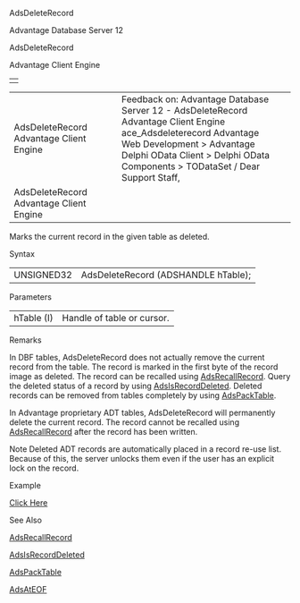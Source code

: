 AdsDeleteRecord




Advantage Database Server 12  

AdsDeleteRecord

Advantage Client Engine

|  |
| --- |
|  |

|  |  |  |  |  |
| --- | --- | --- | --- | --- |
| AdsDeleteRecord  Advantage Client Engine |  |  | Feedback on: Advantage Database Server 12 - AdsDeleteRecord Advantage Client Engine ace\_Adsdeleterecord Advantage Web Development > Advantage Delphi OData Client > Delphi OData Components > TODataSet / Dear Support Staff, |  |
| AdsDeleteRecord  Advantage Client Engine |  |  |  |  |

Marks the current record in the given table as deleted.

Syntax

|  |  |
| --- | --- |
| UNSIGNED32 | AdsDeleteRecord (ADSHANDLE hTable); |

Parameters

|  |  |
| --- | --- |
| hTable (I) | Handle of table or cursor. |

Remarks

In DBF tables, AdsDeleteRecord does not actually remove the current record from the table. The record is marked in the first byte of the record image as deleted. The record can be recalled using [AdsRecallRecord](ace_adsrecallrecord.htm). Query the deleted status of a record by using [AdsIsRecordDeleted](ace_adsisrecorddeleted.htm). Deleted records can be removed from tables completely by using [AdsPackTable](ace_adspacktable.htm).

In Advantage proprietary ADT tables, AdsDeleteRecord will permanently delete the current record. The record cannot be recalled using [AdsRecallRecord](ace_adsrecallrecord.htm) after the record has been written.

Note Deleted ADT records are automatically placed in a record re-use list. Because of this, the server unlocks them even if the user has an explicit lock on the record.

Example

[Click Here](ace_examples.htm#adsdeleterecordexample)

See Also

[AdsRecallRecord](ace_adsrecallrecord.htm)

[AdsIsRecordDeleted](ace_adsisrecorddeleted.htm)

[AdsPackTable](ace_adspacktable.htm)

[AdsAtEOF](ace_adsateof.htm)